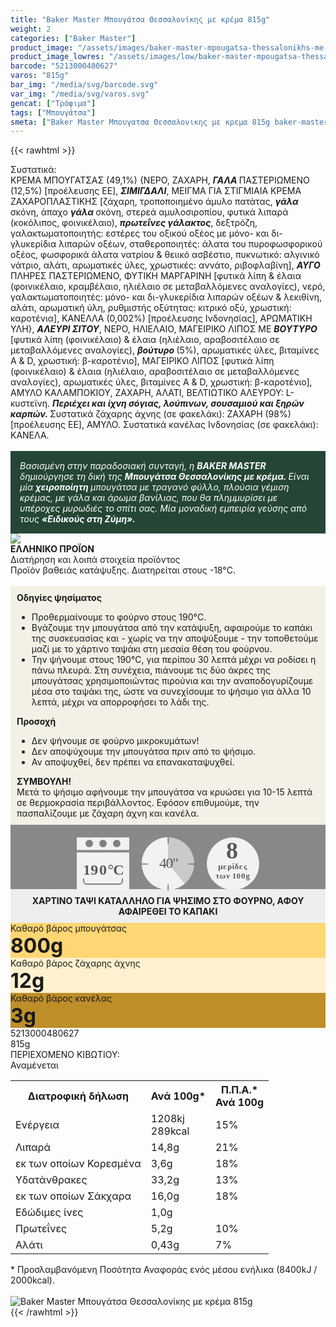 ```yaml
---
title: "Baker Master Μπουγάτσα Θεσσαλονίκης με κρέμα 815g"
weight: 2
categories: ["Baker Master"]
product_image: "/assets/images/baker-master-mpougatsa-thessalonikhs-me-krema-815g.jpg"
product_image_lowres: "/assets/images/low/baker-master-mpougatsa-thessalonikhs-me-krema-815g.jpg"
barcode: "5213000480627"
varos: "815g"
bar_img: "/media/svg/barcode.svg"
var_img: "/media/svg/varos.svg"
gencat: ["Τρόφιμα"]
tags: ["Μπουγάτσα"]
smeta: ["Baker Master Μπουγατσα Θεσσαλονικης με κρεμα 815g baker-master mpougatsa thessalonikhs me krema 815g βακερ μαστερ Μπουγατσα Θεσσαλονικης με κρεμα 5213000480627 μπεικερ μαστερ"]
---
```

{{< rawhtml >}}

<div class="sload8"><div class="product"><div id="sistatika">Συστατικά:</div><div class="alltext">ΚΡΕΜΑ ΜΠΟΥΓΑΤΣΑΣ (49,1%) {ΝΕΡΟ, ΖΑΧΑΡΗ, <strong><em>ΓΑΛΑ </em></strong>ΠΑΣΤΕΡΙΩΜΕΝΟ (12,5%) [προέλευσης ΕΕ], <strong><em>ΣΙΜΙΓΔΑΛΙ</em></strong>, ΜΕΙΓΜΑ ΓΙΑ ΣΤΙΓΜΙΑΙΑ ΚΡΕΜΑ ΖΑΧΑΡΟΠΛΑΣΤΙΚΗΣ [ζάχαρη, τροποποιημένο άμυλο πατάτας, <strong><em>γάλα </em></strong>σκόνη, άπαχο <strong><em>γάλα </em></strong>σκόνη, στερεά αμυλοσιροπίου, φυτικά λιπαρά (κοκόλιπος, φοινικέλαιο), <strong><em>πρωτεΐνες γάλακτος</em></strong>, δεξτρόζη, γαλακτωματοποιητής: εστέρες του οξικού οξέος με μόνο- και δι-γλυκερίδια λιπαρών οξέων, σταθεροποιητές: άλατα του πυροφωσφορικού οξέος, φωσφορικά άλατα νατρίου &amp; θειικό ασβέστιο, πυκνωτικό: αλγινικό νάτριο, αλάτι, αρωματικές ύλες, χρωστικές: αννάτο, ριβοφλαβίνη], <strong><em>ΑΥΓΟ </em></strong>ΠΛΗΡΕΣ ΠΑΣΤΕΡΙΩΜΕΝΟ, ΦΥΤΙΚΗ ΜΑΡΓΑΡΙΝΗ [φυτικά λίπη &amp; έλαια (φοινικέλαιο, κραμβέλαιο, ηλιέλαιο σε μεταβαλλόμενες αναλογίες), νερό, γαλακτωματοποιητές: μόνο- και δι-γλυκερίδια λιπαρών οξέων &amp; λεκιθίνη, αλάτι, αρωματική ύλη, ρυθμιστής οξύτητας: κιτρικό οξύ, χρωστική: καροτένια], ΚΑΝΕΛΛΑ (0,002%) [προέλευσης Ινδονησίας], ΑΡΩΜΑΤΙΚΗ ΥΛΗ}, <strong><em>ΑΛΕΥΡΙ ΣΙΤΟΥ</em></strong>, ΝΕΡΟ, ΗΛΙΕΛΑΙΟ, ΜΑΓΕΙΡΙΚΟ ΛΙΠΟΣ ΜΕ <strong><em>ΒΟΥΤΥΡΟ </em></strong>[φυτικά λίπη (φοινικέλαιο) &amp; έλαια (ηλιέλαιο, αραβοσιτέλαιο σε μεταβαλλόμενες αναλογίες), <strong><em>βούτυρο </em></strong>(5%), αρωματικές ύλες, βιταμίνες A &amp; D, χρωστική: β-καροτένιο], ΜΑΓΕΙΡΙΚΟ ΛΙΠΟΣ [φυτικά λίπη (φοινικέλαιο) &amp; έλαια (ηλιέλαιο, αραβοσιτέλαιο σε μεταβαλλόμενες αναλογίες), αρωματικές ύλες, βιταμίνες A &amp; D, χρωστική: β-καροτένιο], ΑΜΥΛΟ ΚΑΛΑΜΠΟΚΙΟΥ, ΖΑΧΑΡΗ, ΑΛΑΤΙ, ΒΕΛΤΙΩΤΙΚΟ ΑΛΕΥΡΟΥ: L-κυστεϊνη. <strong><em>Περιέχει και ίχνη σόγιας, λούπινων, σουσαμιού και ξηρών καρπών. </em></strong>Συστατικά ζάχαρης άχνης (σε φακελάκι): ΖΑΧΑΡΗ (98%) [προέλευσης ΕΕ], ΑΜΥΛΟ. Συστατικά κανέλας Ινδονησίας (σε φακελάκι): ΚΑΝΕΛΑ.<br><br><div style="background:#254634;color:#fff;padding:15px"><em>Βασισμένη στην παραδοσιακή συνταγή, η </em><strong><em>BAKER MASTER </em></strong><em>δημιούργησε τη δική της </em><strong><em>Μπουγάτσα Θεσσαλονίκης με κρέμα. </em></strong><em>Είναι μία </em><strong><em>χειροποίητη </em></strong><em>μπουγάτσα με τραγανό φύλλο, πλούσια γέμιση κρέμας, με γάλα και άρωμα βανίλιας, που θα πλημμυρίσει με υπέροχες μυρωδιές το σπίτι σας. Μία μοναδική εμπειρία γεύσης από τους </em><strong><em>«Ειδικούς στη Ζύμη».</em></strong></div></div><div id="flag"><div id="flagimage" style="margin:0"><img src="/media/icons/gr.svg"></div><span id="flagtext"><b>ΕΛΛΗΝΙΚΟ ΠΡΟΪΟΝ</b></span></div><div id="loipa">Διατήρηση και λοιπά στοιχεία προϊόντος</div><div class="alltext">Προϊόν βαθειάς κατάψυξης. Διατηρείται στους -18°C.<br><br><div style="background:#f3f1e6;padding:10px;margin:0px"><b>Οδηγίες ψησίματος</b><br><ul><li>Προθερμαίνουμε το φούρνο στους 190°C.</li><li>Βγάζουμε την μπουγάτσα από την κατάψυξη, αφαιρούμε το καπάκι της συσκευασίας και - χωρίς να την αποψύξουμε - την τοποθετούμε μαζί με το χάρτινο ταψάκι στη μεσαία θέση του φούρνου.</li><li>Την ψήνουμε στους 190°C, για περίπου 30 λεπτά μέχρι να ροδίσει η πάνω πλευρά. Στη συνέχεια, πιάνουμε τις δύο άκρες της μπουγάτσας χρησιμοποιώντας πιρούνια και την αναποδογυρίζουμε μέσα στο ταψάκι της, ώστε να συνεχίσουμε το ψήσιμο για άλλα 10 λεπτά, μέχρι να απορροφήσει το λάδι της.</li></ul><strong>Προσοχή</strong><br><ul><li>Δεν ψήνουμε σε φούρνο μικροκυμάτων!</li><li>Δεν αποψύχουμε την μπουγάτσα πριν από το ψήσιμο.</li><li>Αν αποψυχθεί, δεν πρέπει να επανακαταψυχθεί.</li></ul><strong>ΣΥΜΒΟΥΛΗ!</strong><br>Μετά το ψήσιμο αφήνουμε την μπουγάτσα να κρυώσει για 10-15 λεπτά σε θερμοκρασία περιβάλλοντος. Εφόσον επιθυμούμε, την πασπαλίζουμε με ζάχαρη άχνη και κανέλα.<br></div><div style="width:auto;margin:0px;background:#888"><div style="max-width:292px;margin:auto;padding:20px 20px 12px"><svg viewBox="0 0 292 85.37"><defs><style>.cls-1{fill:#f2f2f2}.cls-2{font-size:13px;letter-spacing:-.02em}.cls-15,.cls-18,.cls-2,.cls-24,.cls-25{fill:#58595b}.cls-15,.cls-18,.cls-2{font-family:csans;font-weight:700}.cls-3{letter-spacing:-.01em}.cls-4{letter-spacing:-.01em}.cls-5{letter-spacing:-.01em}.cls-6{letter-spacing:-.01em}.cls-7{letter-spacing:-.01em}.cls-8{letter-spacing:-.01em}.cls-9{letter-spacing:-.01em}.cls-10{letter-spacing:-.02em}.cls-11{letter-spacing:-.01em}.cls-12{letter-spacing:-.06em}.cls-13{letter-spacing:0}.cls-14{letter-spacing:0}.cls-15{font-size:38px}.cls-16{fill:#808184}.cls-17{fill:gray}.cls-18{font-size:24px}.cls-19{letter-spacing:-.07em}.cls-20{letter-spacing:0}.cls-21{letter-spacing:-.01em}.cls-22{letter-spacing:-.02em}.cls-23{fill:#c8cacb}.cls-25{font-size:23.88px;font-family:csans;letter-spacing:-.05em}</style></defs><title>Asset 35</title><g id="Layer_2" data-name="Layer 2"><g id="Layer_1-2" data-name="Layer 1"><circle class="cls-1" cx="250" cy="42.34" r="42"></circle><text class="cls-2" transform="translate(226.35 50.7)">μ<tspan class="cls-3" x="7.78" y="0">ε</tspan><tspan class="cls-4" x="14.84" y="0">ρ</tspan><tspan class="cls-5" x="22.08" y="0">ί</tspan><tspan class="cls-6" x="26.3" y="0">δ</tspan><tspan class="cls-7" x="33.51" y="0">ε</tspan><tspan class="cls-8" x="40.66" y="0">ς</tspan><tspan class="cls-9"><tspan x="-4.17" y="15.6">τ</tspan><tspan class="cls-10" x="2.5" y="15.6">ω</tspan><tspan class="cls-11" x="12.96" y="15.6">ν</tspan><tspan class="cls-12" x="22.51" y="15.6">1</tspan><tspan class="cls-13" x="29.21" y="15.6">0</tspan><tspan class="cls-14" x="36.69" y="15.6">0</tspan><tspan class="cls-8" x="44.1" y="15.6">g</tspan></tspan></text><text class="cls-15" transform="translate(239.1 33.88)">8</text><rect class="cls-1" y="0.34" width="84" height="20"></rect><rect class="cls-1" y="24.34" width="84" height="60"></rect><circle class="cls-16" cx="20" cy="10" r="6"></circle><circle class="cls-16" cx="42" cy="10" r="6"></circle><circle class="cls-16" cx="64" cy="10" r="6"></circle><path class="cls-1" d="M68,34H16a4.05,4.05,0,0,0-4,4V66H72V38A4.05,4.05,0,0,0,68,34ZM11,66v4a5,5,0,0,0,5,5H68a5,5,0,0,0,5-5V66Z"></path><path class="cls-17" d="M72,66v4a4.05,4.05,0,0,1-4,4H16a4.05,4.05,0,0,1-4-4V66H10v4a6,6,0,0,0,6,6H68a6,6,0,0,0,6-6V66Z"></path><text class="cls-18" transform="translate(10.1 60.39)"><tspan class="cls-19">1</tspan><tspan class="cls-20" x="12.14" y="0">9</tspan><tspan class="cls-21" x="25.86" y="0">0</tspan><tspan class="cls-22" x="39.36" y="0">°</tspan><tspan x="48.21" y="0">C</tspan></text><circle class="cls-23" cx="146" cy="42" r="42"></circle><path class="cls-1" d="M146,42l26.88,32.27A42,42,0,1,1,145.94,0Z"></path><path class="cls-24" d="M146.19,10.37a.66.66,0,0,1-.66-.66V1.06a.67.67,0,1,1,1.33,0V9.71A.66.66,0,0,1,146.19,10.37Z"></path><path class="cls-24" d="M188,43.55h-8.66a.67.67,0,0,1,0-1.33H188a.67.67,0,0,1,0,1.33Z"></path><path class="cls-24" d="M146.19,85.37a.67.67,0,0,1-.66-.66V76.05a.67.67,0,0,1,1.33,0v8.66A.67.67,0,0,1,146.19,85.37Z"></path><path class="cls-24" d="M113,43.55h-8.65a.67.67,0,1,1,0-1.33H113a.67.67,0,0,1,0,1.33Z"></path><text class="cls-25" transform="translate(131.88 49.09)">40"</text></g></g></svg></div></div></div><div id="diatable"><div style="padding:10px;text-align:center;background:#eee;margin-top:-15px"><b>ΧΑΡΤΙΝΟ ΤΑΨΙ ΚΑΤΑΛΛΗΛΟ ΓΙΑ ΨΗΣΙΜΟ ΣΤΟ ΦΟΥΡΝΟ, ΑΦΟΥ ΑΦΑΙΡΕΘΕΙ ΤΟ ΚΑΠΑΚΙ</b></div><div class="baktable"><div class="bakcol" style="background:#ffd674">Καθαρό βάρος μπουγάτσας<br><b style="font-size:24pt">800g</b></div><div class="bakcol" style="background:#fff1cf">Καθαρό βάρος ζάχαρης άχνης<br><b style="font-size:24pt">12g</b></div><div class="bakcol" style="background:#be8e29">Καθαρό βάρος κανέλας<br><b style="font-size:24pt">3g</b></div></div></div><div id="barcode"><div id="barimage1"></div><span id="bartext">5213000480627</span></div><div id="varos"><div id="varosimage1"></div><span id="varostext">815g</span></div><div id="kivotio">ΠΕΡΙΕΧΟΜΕΝΟ ΚΙΒΩΤΙΟΥ:<br>Αναμένεται</div><table id="diatable"><tbody><tr><th>Διατροφική δήλωση</th><th>Ανά 100g*</th><th>Π.Π.Α.*<br>Ανά 100g</th></tr><tr><td class="texr2">Ενέργεια</td><td class="texr">1208kj<br>289kcal</td><td class="texr">15%</td></tr><tr><td class="texr2">Λιπαρά</td><td class="texr">14,8g</td><td class="texr">21%</td></tr><tr><td class="gray">εκ των οποίων Κορεσµένα</td><td class="gray2">3,6g</td><td class="gray2">18%</td></tr><tr><td class="texr2">Yδατάνθρακες</td><td class="texr">33,2g</td><td class="texr">13%</td></tr><tr><td class="gray">εκ των οποίων Σάκχαρα</td><td class="gray2">16,0g</td><td class="gray2">18%</td></tr><tr><td class="texr2">Εδώδιμες ίνες</td><td class="texr">1,0g</td><td class="texr"></td></tr><tr><td class="texr2">Πρωτεΐνες</td><td class="texr">5,2g</td><td class="texr">10%</td></tr><tr><td class="texr2">Αλάτι</td><td class="texr">0,43g</td><td class="texr">7%</td></tr></tbody></table><div class="alltext">* Προσλαμβανόμενη Ποσότητα Αναφοράς ενός μέσου ενήλικα (8400kJ / 2000kcal).</div><br><div class="pimg"><img alt="Baker Master Μπουγάτσα Θεσσαλονίκης με κρέμα 815g" title="Baker Master Μπουγάτσα Θεσσαλονίκης με κρέμα 815g" src="/assets/images/baker-master-mpougatsa-thessalonikhs-me-krema-815g.jpg"></div></div></div>
{{< /rawhtml >}}


